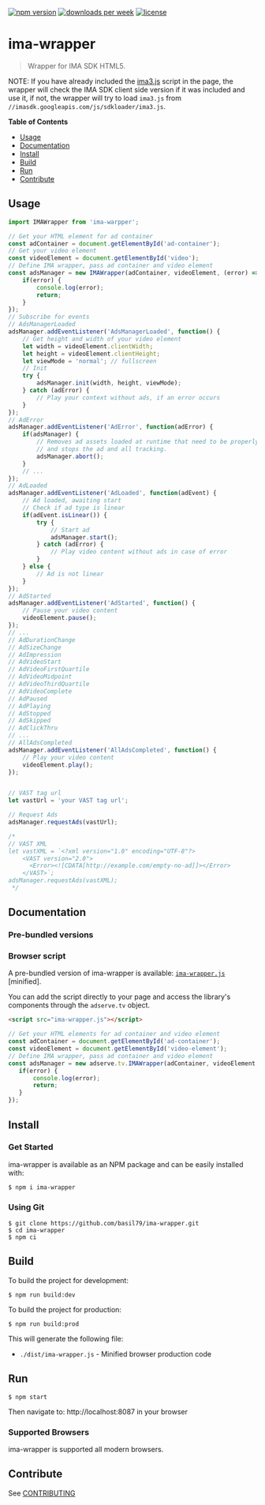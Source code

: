 [![npm version](https://badgen.net/npm/v/ima-wrapper)](https://badgen.net/npm/v/ima-wrapper)
[![downloads per week](https://badgen.net/npm/dw/ima-wrapper)](https://badgen.net/npm/dw/ima-wrapper)
[![license](https://badgen.net/github/license/basil79/ima-wrapper)](https://badgen.net/github/license/basil79/ima-wrapper)

# ima-wrapper

> Wrapper for IMA SDK HTML5.

NOTE: If you have already included the [ima3.js](//imasdk.googleapis.com/js/sdkloader/ima3.js) script in the page, the wrapper will check the IMA SDK client side version if it was included and use it, if not, the wrapper will try to load `ima3.js` from `//imasdk.googleapis.com/js/sdkloader/ima3.js`.

**Table of Contents**

- [Usage](#Usage)
- [Documentation](#Documentation)
- [Install](#Install)
- [Build](#Build)
- [Run](#Run)
- [Contribute](#Contribute)

## Usage

```javascript
import IMAWrapper from 'ima-warpper';

// Get your HTML element for ad container
const adContainer = document.getElementById('ad-container');
// Get your video element
const videoElement = document.getElementById('video');
// Define IMA wrapper, pass ad container and video element
const adsManager = new IMAWrapper(adContainer, videoElement, (error) => {
    if(error) {
        console.log(error);
        return;
    }
});
// Subscribe for events
// AdsManagerLoaded
adsManager.addEventListener('AdsManagerLoaded', function() {
    // Get height and width of your video element
    let width = videoElement.clientWidth;
    let height = videoElement.clientHeight;
    let viewMode = 'normal'; // fullscreen
    // Init
    try {
        adsManager.init(width, height, viewMode);
    } catch (adError) {
        // Play your context without ads, if an error occurs
    }
});
// AdError
adsManager.addEventListener('AdError', function(adError) {
    if(adsManager) {
        // Removes ad assets loaded at runtime that need to be properly removed at the time of ad completion
        // and stops the ad and all tracking.
        adsManager.abort();
    }
    // ... 
});
// AdLoaded
adsManager.addEventListener('AdLoaded', function(adEvent) {
    // Ad loaded, awaiting start
    // Check if ad type is linear
    if(adEvent.isLinear()) {
        try {
            // Start ad
            adsManager.start();
        } catch (adError) {
            // Play video content without ads in case of error
        }
    } else {
        // Ad is not linear
    }
});
// AdStarted
adsManager.addEventListener('AdStarted', function() {
    // Pause your video content
    videoElement.pause();
});
// ...
// AdDurationChange
// AdSizeChange
// AdImpression
// AdVideoStart
// AdVideoFirstQuartile
// AdVideoMidpoint
// AdVideoThirdQuartile
// AdVideoComplete
// AdPaused
// AdPlaying
// AdStopped
// AdSkipped
// AdClickThru
// ...
// AllAdsCompleted
adsManager.addEventListener('AllAdsCompleted', function() {
    // Play your video content
    videoElement.play();
});


// VAST tag url
let vastUrl = 'your VAST tag url';

// Request Ads
adsManager.requestAds(vastUrl);

/*
// VAST XML
let vastXML = `<?xml version="1.0" encoding="UTF-8"?>
    <VAST version="2.0">
      <Error><![CDATA[http://example.com/empty-no-ad]]></Error>
    </VAST>`;
adsManager.requestAds(vastXML);
 */
```

## Documentation

### Pre-bundled versions

### Browser script

A pre-bundled version of ima-wrapper is available: [`ima-wrapper.js`](dist/ima-wrapper.js) [minified].

You can add the script directly to your page and access the library's components through the `adserve.tv` object.

```html
<script src="ima-wrapper.js"></script>
```

```javascript
// Get your HTML elements for ad container and video element
const adContainer = document.getElementById('ad-container');
const videoElement = document.getElementById('video-element');
// Define IMA wrapper, pass ad container and video element
const adsManager = new adserve.tv.IMAWrapper(adContainer, videoElement, (error) => {
   if(error) {
       console.log(error);
       return;
   } 
});
```

## Install

### Get Started

ima-wrapper is available as an NPM package and can be easily installed with:

    $ npm i ima-wrapper

### Using Git

    $ git clone https://github.com/basil79/ima-wrapper.git
    $ cd ima-wrapper
    $ npm ci

## Build

To build the project for development:

    $ npm run build:dev

To build the project for production:

    $ npm run build:prod

This will generate the following file:

+ `./dist/ima-wrapper.js` - Minified browser production code

## Run

    $ npm start

Then navigate to: http://localhost:8087 in your browser

### Supported Browsers

ima-wrapper is supported all modern browsers.

## Contribute

See [CONTRIBUTING](./CONTRIBUTING.md)

